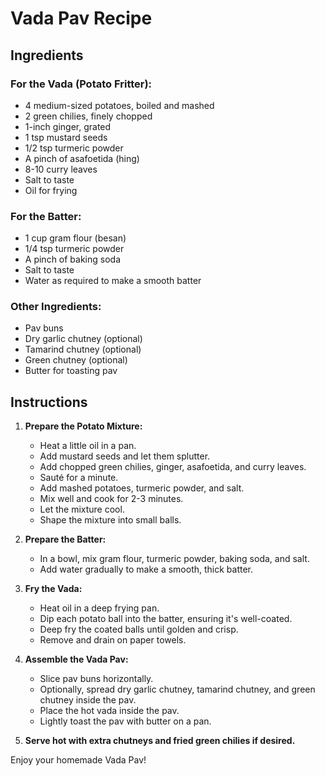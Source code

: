 # Vada Pav Recipe

## Ingredients

### For the Vada (Potato Fritter):
- 4 medium-sized potatoes, boiled and mashed
- 2 green chilies, finely chopped
- 1-inch ginger, grated
- 1 tsp mustard seeds
- 1/2 tsp turmeric powder
- A pinch of asafoetida (hing)
- 8-10 curry leaves
- Salt to taste
- Oil for frying

### For the Batter:
- 1 cup gram flour (besan)
- 1/4 tsp turmeric powder
- A pinch of baking soda
- Salt to taste
- Water as required to make a smooth batter

### Other Ingredients:
- Pav buns
- Dry garlic chutney (optional)
- Tamarind chutney (optional)
- Green chutney (optional)
- Butter for toasting pav

## Instructions

1. **Prepare the Potato Mixture:**
   - Heat a little oil in a pan.
   - Add mustard seeds and let them splutter.
   - Add chopped green chilies, ginger, asafoetida, and curry leaves.
   - Sauté for a minute.
   - Add mashed potatoes, turmeric powder, and salt.
   - Mix well and cook for 2-3 minutes.
   - Let the mixture cool.
   - Shape the mixture into small balls.

2. **Prepare the Batter:**
   - In a bowl, mix gram flour, turmeric powder, baking soda, and salt.
   - Add water gradually to make a smooth, thick batter.

3. **Fry the Vada:**
   - Heat oil in a deep frying pan.
   - Dip each potato ball into the batter, ensuring it's well-coated.
   - Deep fry the coated balls until golden and crisp.
   - Remove and drain on paper towels.

4. **Assemble the Vada Pav:**
   - Slice pav buns horizontally.
   - Optionally, spread dry garlic chutney, tamarind chutney, and green chutney inside the pav.
   - Place the hot vada inside the pav.
   - Lightly toast the pav with butter on a pan.

5. **Serve hot with extra chutneys and fried green chilies if desired.**

Enjoy your homemade Vada Pav!